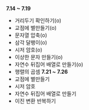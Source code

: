 **7.14 ~ 7.19**
- 거리두기 확인하기(o)
- 교점에 별만들기(o)
- 문자열 압축(o)
- 삼각 달팽이(o)
- 시저 암호(o)
- 이상한 문자 만들기(o)
- 자연수 뒤집어 배열로 만들기(o)
- 행렬의 곱셈
**7.21 ~ 7.26**
- 교점에 별만들기
- 시저 암호
- 자연수 뒤집어 배열로 만들기
- 이진 변환 반복하기
